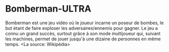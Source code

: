 # Bomberman-ULTRA
Bomberman est une jeu vidéo où le joueur incarne un poseur de bombes, le but étant de faire exploser les adversaires/ennemis pour gagner. Le jeu a connu un grand succès, surtout grâce à son mode multijoueur qui, suivant les machines, permet de jouer jusqu'à une dizaine de personnes en même temps. &lt;La source: Wikipédia>
